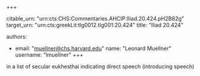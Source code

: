 +++


citable_urn: "urn:cts:CHS:Commentaries.AHCIP:Iliad.20.424.pH2B82g"
target_urn: "urn:cts:greekLit:tlg0012.tlg001:20.424"
title: "Iliad 20.424"

authors:
- email: "muellner@chs.harvard.edu"
  name: "Leonard Muellner"
  username: "lmuellner"
+++

<p>in a list of secular eukhesthai indicating direct speech (introducing speech)</p>